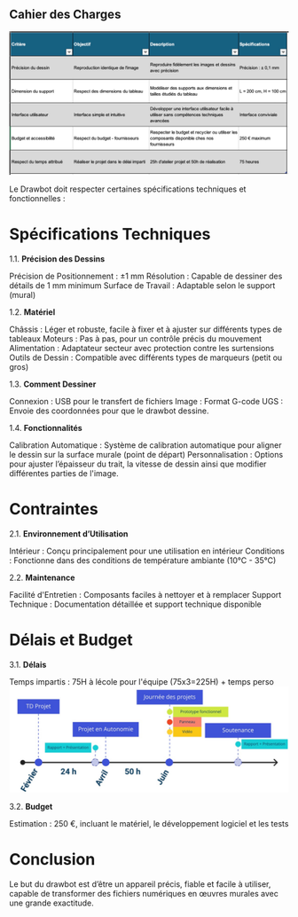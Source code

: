 ## **Cahier des Charges**

![Cahier des charges](images/TabCDC.jpg)

Le Drawbot doit respecter certaines spécifications techniques et fonctionnelles :

# Spécifications Techniques

1.1. **Précision des Dessins**

Précision de Positionnement : ±1 mm
Résolution : Capable de dessiner des détails de 1 mm minimum
Surface de Travail : Adaptable selon le support (mural) 

1.2. **Matériel**

Châssis : Léger et robuste, facile à fixer et à ajuster sur différents types de tableaux 
Moteurs : Pas à pas, pour un contrôle précis du mouvement
Alimentation : Adaptateur secteur avec protection contre les surtensions
Outils de Dessin : Compatible avec différents types de marqueurs (petit ou gros)

1.3. **Comment Dessiner**

Connexion : USB pour le transfert de fichiers 
Image : Format G-code
UGS : Envoie des coordonnées pour que le drawbot dessine.

1.4. **Fonctionnalités**

Calibration Automatique : Système de calibration automatique pour aligner le dessin sur la surface murale (point de départ)
Personnalisation : Options pour ajuster l’épaisseur du trait, la vitesse de dessin ainsi que modifier différentes parties de l'image.

# Contraintes

2.1. **Environnement d’Utilisation**

Intérieur : Conçu principalement pour une utilisation en intérieur
Conditions : Fonctionne dans des conditions de température ambiante (10°C - 35°C)

2.2. **Maintenance**

Facilité d'Entretien : Composants faciles à nettoyer et à remplacer
Support Technique : Documentation détaillée et support technique disponible

# Délais et Budget

3.1. **Délais**

Temps impartis : 75H à lécole pour l'équipe (75x3=225H) + temps perso
![Délais](images/delais.jpg)

3.2. **Budget**

Estimation : 250 €, incluant le matériel, le développement logiciel et les tests

# Conclusion


Le but du drawbot est d’être un appareil précis, fiable et facile à utiliser, capable de transformer des fichiers numériques en œuvres murales avec une grande exactitude. 
